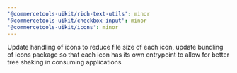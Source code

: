 ```yaml
---
'@commercetools-uikit/rich-text-utils': minor
'@commercetools-uikit/checkbox-input': minor
'@commercetools-uikit/icons': minor
---
```


Update handling of icons to reduce file size of each icon, update bundling of icons package so that each icon has its own entrypoint to allow for better tree shaking in consuming applications
